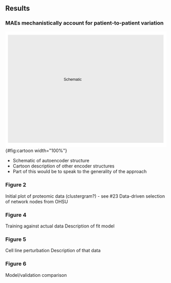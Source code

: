 ## Results

### MAEs mechanistically account for patient-to-patient variation

![**XXX.** A) XXX. B) XXX.](images/schematic.svg "Figure Cartoon"){#fig:cartoon width="100%"}

- Schematic of autoencoder structure
- Cartoon description of other encoder structures
- Part of this would be to speak to the generality of the approach

### Figure 2

Initial plot of proteomic data (clustergram?) - see #23
Data-driven selection of network nodes from OHSU

### Figure 4

Training against actual data
Description of fit model

### Figure 5

Cell line perturbation
Description of that data

### Figure 6

Model/validation comparison

